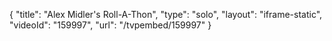 {
    "title": "Alex Midler's Roll-A-Thon",
    "type": "solo",
    "layout": "iframe-static",
    "videoId": "159997",
    "url": "\/tvpembed\/159997"
}